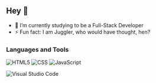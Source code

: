## Hey 👋

- 🌱 I’m currently studying to be a Full-Stack Developer
- ⚡ Fun fact: I am  Juggler, who would have thought, hen?

### Languages and Tools

![HTML5](https://img.shields.io/badge/-HTML5-333333?style=flat&logo=HTML5)
![CSS](https://img.shields.io/badge/-CSS-333333?style=flat&logo=CSS3&logoColor=1572B6)
![JavaScript](https://img.shields.io/badge/-JavaScript-333333?style=flat&logo=javascript)

![Visual Studio Code](https://img.shields.io/badge/-Visual%20Studio%20Code-333333?style=flat&logo=visual-studio-code&logoColor=007ACC)

